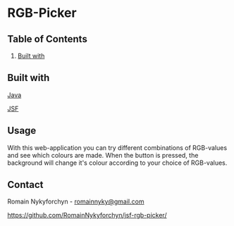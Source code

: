 # RGB-Picker

## Table of Contents

1. [Built with](##built-with)

## Built with

[Java](https://www.java.com/)

[JSF](https://www.oracle.com/java/technologies/javaserverfaces.html)

## Usage

With this web-application you can try different combinations of RGB-values and see which colours are made. When the button is pressed, the background will change it's colour according to your choice of RGB-values.

## Contact

Romain Nykyforchyn - romainnyky@gmail.com

https://github.com/RomainNykyforchyn/jsf-rgb-picker/

